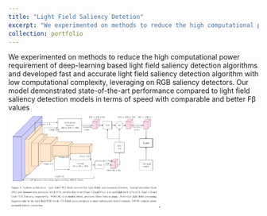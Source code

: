 ```yaml
---
title: "Light Field Saliency Detetion"
excerpt: "We experimented on methods to reduce the high computational power requirement of deep-learning based light field saliency detection algorithms and developed fast and accurate light field saliency detection algorithm with low computational complexity, leveraging on RGB saliency detectors. Our model demonstrated state-of-the-art performance compared to light field saliency detection models in terms of speed with comparable and better Fβ values<br/><img src='/images/arch1.PNG' style='width:60%'>"
collection: portfolio
---
```


We experimented on methods to reduce the high computational power requirement of deep-learning based light field saliency detection algorithms and developed fast and accurate light field saliency detection algorithm with low computational complexity, leveraging on RGB saliency detectors. Our model demonstrated state-of-the-art performance compared to light field saliency detection models in terms of speed with comparable and better Fβ values<br/><img src='/images/arch1.PNG' style='width:60%'>. 
